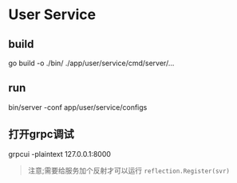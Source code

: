 # User Service

## build
go build -o ./bin/ ./app/user/service/cmd/server/...


## run
bin/server  -conf app/user/service/configs 


## 打开grpc调试
grpcui -plaintext 127.0.0.1:8000
> 注意;需要给服务加个反射才可以运行
  `reflection.Register(svr)`